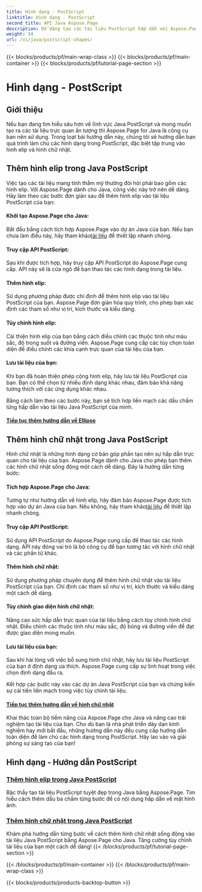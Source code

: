 ```yaml
---
title: Hình dạng - PostScript
linktitle: Hình dạng - PostScript
second_title: API Java Aspose.Page
description: Dễ dàng tạo các tài liệu PostScript hấp dẫn với Aspose.Page Java. Đi sâu vào hướng dẫn về cách thêm hình elip và hình chữ nhật, tạo nội dung hấp dẫn về mặt hình ảnh.
weight: 34
url: /vi/java/postscript-shapes/
---
```


{{< blocks/products/pf/main-wrap-class >}}
{{< blocks/products/pf/main-container >}}
{{< blocks/products/pf/tutorial-page-section >}}

# Hình dạng - PostScript


## Giới thiệu

Nếu bạn đang tìm hiểu sâu hơn về lĩnh vực Java PostScript và mong muốn tạo ra các tài liệu trực quan ấn tượng thì Aspose.Page for Java là công cụ bạn nên sử dụng. Trong loạt bài hướng dẫn này, chúng tôi sẽ hướng dẫn bạn quá trình làm chủ các hình dạng trong PostScript, đặc biệt tập trung vào hình elip và hình chữ nhật.

## Thêm hình elip trong Java PostScript

Việc tạo các tài liệu mang tính thẩm mỹ thường đòi hỏi phải bao gồm các hình elip. Với Aspose.Page dành cho Java, công việc này trở nên dễ dàng. Hãy làm theo các bước đơn giản sau để thêm hình elip vào tài liệu PostScript của bạn:

#### Khởi tạo Aspose.Page cho Java:

 Bắt đầu bằng cách tích hợp Aspose.Page vào dự án Java của bạn. Nếu bạn chưa làm điều này, hãy tham khảo[tài liệu](https://reference.aspose.com/page/java/) để thiết lập nhanh chóng.

#### Truy cập API PostScript:
Sau khi được tích hợp, hãy truy cập API PostScript do Aspose.Page cung cấp. API này sẽ là cửa ngõ để bạn thao tác các hình dạng trong tài liệu.

#### Thêm hình elip:
Sử dụng phương pháp được chỉ định để thêm hình elip vào tài liệu PostScript của bạn. Aspose.Page đơn giản hóa quy trình, cho phép bạn xác định các tham số như vị trí, kích thước và kiểu dáng.

#### Tùy chỉnh hình elip:
Cải thiện hình elip của bạn bằng cách điều chỉnh các thuộc tính như màu sắc, độ trong suốt và đường viền. Aspose.Page cung cấp các tùy chọn toàn diện để điều chỉnh các khía cạnh trực quan của tài liệu của bạn.

#### Lưu tài liệu của bạn:
Khi bạn đã hoàn thiện phép cộng hình elip, hãy lưu tài liệu PostScript của bạn. Bạn có thể chọn từ nhiều định dạng khác nhau, đảm bảo khả năng tương thích với các ứng dụng khác nhau.

Bằng cách làm theo các bước này, bạn sẽ tích hợp liền mạch các dấu chấm lửng hấp dẫn vào tài liệu Java PostScript của mình.

#### [Tiếp tục thêm hướng dẫn về Ellipse](./add-ellipse/)

## Thêm hình chữ nhật trong Java PostScript

Hình chữ nhật là những hình dạng cơ bản góp phần tạo nên sự hấp dẫn trực quan cho tài liệu của bạn. Aspose.Page dành cho Java cho phép bạn thêm các hình chữ nhật sống động một cách dễ dàng. Đây là hướng dẫn từng bước:

#### Tích hợp Aspose.Page cho Java:
 Tương tự như hướng dẫn về hình elip, hãy đảm bảo Aspose.Page được tích hợp vào dự án Java của bạn. Nếu không, hãy tham khảo[tài liệu](https://reference.aspose.com/page/java/) để thiết lập nhanh chóng.

#### Truy cập API PostScript:
Sử dụng API PostScript do Aspose.Page cung cấp để thao tác các hình dạng. API này đóng vai trò là bộ công cụ để bạn tương tác với hình chữ nhật và các phần tử khác.

#### Thêm hình chữ nhật:
Sử dụng phương pháp chuyên dụng để thêm hình chữ nhật vào tài liệu PostScript của bạn. Chỉ định các tham số như vị trí, kích thước và kiểu dáng một cách dễ dàng.

#### Tùy chỉnh giao diện hình chữ nhật:
Nâng cao sức hấp dẫn trực quan của tài liệu bằng cách tùy chỉnh hình chữ nhật. Điều chỉnh các thuộc tính như màu sắc, độ bóng và đường viền để đạt được giao diện mong muốn.

#### Lưu tài liệu của bạn:
Sau khi hài lòng với việc bổ sung hình chữ nhật, hãy lưu tài liệu PostScript của bạn ở định dạng ưa thích. Aspose.Page cung cấp sự linh hoạt trong việc chọn định dạng đầu ra.

Kết hợp các bước này vào các dự án Java PostScript của bạn và chứng kiến sự cải tiến liền mạch trong việc tùy chỉnh tài liệu.

#### [Tiếp tục thêm hướng dẫn về hình chữ nhật](./add-rectangle/)

Khai thác toàn bộ tiềm năng của Aspose.Page cho Java và nâng cao trải nghiệm tạo tài liệu của bạn. Cho dù bạn là nhà phát triển dày dạn kinh nghiệm hay mới bắt đầu, những hướng dẫn này đều cung cấp hướng dẫn toàn diện để làm chủ các hình dạng trong PostScript. Hãy lao vào và giải phóng sự sáng tạo của bạn!
## Hình dạng - Hướng dẫn PostScript
### [Thêm hình elip trong Java PostScript](./add-ellipse/)
Bậc thầy tạo tài liệu PostScript tuyệt đẹp trong Java bằng Aspose.Page. Tìm hiểu cách thêm dấu ba chấm từng bước để có nội dung hấp dẫn về mặt hình ảnh.
### [Thêm hình chữ nhật trong Java PostScript](./add-rectangle/)
Khám phá hướng dẫn từng bước về cách thêm hình chữ nhật sống động vào tài liệu Java PostScript bằng Aspose.Page cho Java. Tăng cường tùy chỉnh tài liệu của bạn một cách dễ dàng!
{{< /blocks/products/pf/tutorial-page-section >}}

{{< /blocks/products/pf/main-container >}}
{{< /blocks/products/pf/main-wrap-class >}}

{{< blocks/products/products-backtop-button >}}
